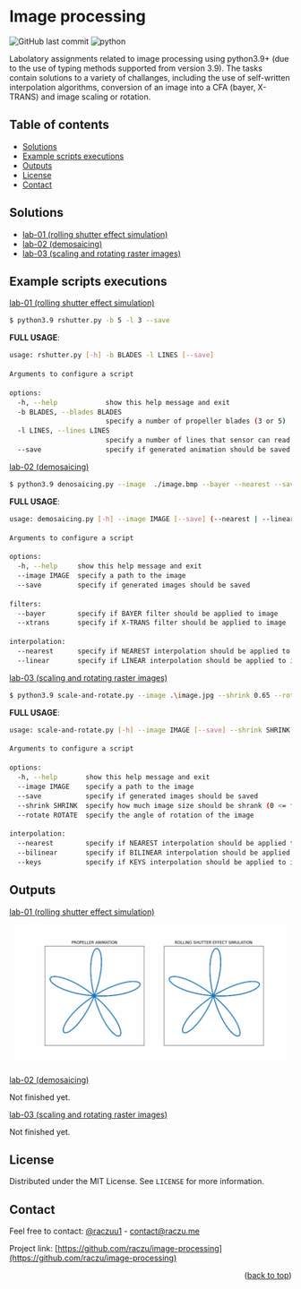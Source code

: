 <div id="top"></div>

# Image processing

![GitHub last commit](https://img.shields.io/github/last-commit/raczu/image-processing)
![python](https://img.shields.io/badge/python-3.9-blue.svg)

Labolatory assignments related to image processing using python3.9+ (due to the use of typing methods supported from version 3.9). The tasks contain solutions to a variety of challanges, including the use of self-written interpolation algorithms, conversion of an image into a CFA (bayer, X-TRANS) and image scaling or rotation.

## Table of contents

* [Solutions](#solutions)
* [Example scripts executions](#example-scripts-executions)
* [Outputs](#outputs)
* [License](#license)
* [Contact](#contact)

## Solutions
* [lab-01 (rolling shutter effect simulation)](https://github.com/raczu/image-processing/tree/main/lab-01)
* [lab-02 (demosaicing)](https://github.com/raczu/image-processing/tree/main/lab-02)
* [lab-03 (scaling and rotating raster images)](https://github.com/raczu/image-processing/tree/main/lab-03)

## Example scripts executions
[lab-01 (rolling shutter effect simulation)](https://github.com/raczu/image-processing/tree/main/lab-01)
```bash
$ python3.9 rshutter.py -b 5 -l 3 --save
```

**FULL USAGE**:
```bash
usage: rshutter.py [-h] -b BLADES -l LINES [--save]

Arguments to configure a script

options:
  -h, --help            show this help message and exit
  -b BLADES, --blades BLADES
                        specify a number of propeller blades (3 or 5)
  -l LINES, --lines LINES
                        specify a number of lines that sensor can read at once
  --save                specify if generated animation should be saved
```

[lab-02 (demosaicing)](https://github.com/raczu/image-processing/tree/main/lab-02)
```bash
$ python3.9 denosaicing.py --image  ./image.bmp --bayer --nearest --save
```

**FULL USAGE**:
```bash
usage: demosaicing.py [-h] --image IMAGE [--save] (--nearest | --linear) (--bayer | --xtrans)

Arguments to configure a script

options:
  -h, --help     show this help message and exit
  --image IMAGE  specify a path to the image
  --save         specify if generated images should be saved

filters:
  --bayer        specify if BAYER filter should be applied to image
  --xtrans       specify if X-TRANS filter should be applied to image

interpolation:
  --nearest      specify if NEAREST interpolation should be applied to image
  --linear       specify if LINEAR interpolation should be applied to image

```

[lab-03 (scaling and rotating raster images)](https://github.com/raczu/image-processing/tree/main/lab-03)
```bash
$ python3.9 scale-and-rotate.py --image .\image.jpg --shrink 0.65 --rotate 65 --nearest --save
```

**FULL USAGE**:
```bash
usage: scale-and-rotate.py [-h] --image IMAGE [--save] --shrink SHRINK (--nearest | --bilinear | --keys) --rotate ROTATE

Arguments to configure a script

options:
  -h, --help       show this help message and exit
  --image IMAGE    specify a path to the image
  --save           specify if generated images should be saved
  --shrink SHRINK  specify how much image size should be shrank (0 <= factor <= 1)
  --rotate ROTATE  specify the angle of rotation of the image

interpolation:
  --nearest        specify if NEAREST interpolation should be applied to image
  --bilinear       specify if BILINEAR interpolation should be applied to image
  --keys           specify if KEYS interpolation should be applied to image
```

## Outputs
[lab-01 (rolling shutter effect simulation)](https://github.com/raczu/image-processing/tree/main/lab-01)

![rolling-shutter-effect-simulation](https://github.com/raczu/image-processing/blob/main/lab-01/assets/rolling-shutter-simulation.gif)

[lab-02 (demosaicing)](https://github.com/raczu/image-processing/tree/main/lab-02)

Not finished yet.


[lab-03 (scaling and rotating raster images)](https://github.com/raczu/image-processing/tree/main/lab-03)

Not finished yet.


## License

Distributed under the MIT License. See `LICENSE` for more information.

## Contact
Feel free to contact: [@raczuu1](https://twitter.com/raczuu1) - contact@raczu.me

Project link: [https://github.com/raczu/image-processing](https://github.com/raczu/image-processing)
<p align="right">(<a href="#top">back to top</a>)</p>
